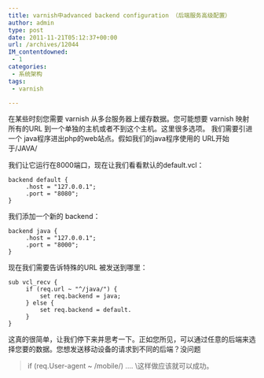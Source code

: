 ```yaml
---
title: varnish中advanced backend configuration （后端服务高级配置）
author: admin
type: post
date: 2011-11-21T05:12:37+00:00
url: /archives/12044
IM_contentdowned:
 - 1
categories:
 - 系统架构
tags:
 - varnish

---
```

在某些时刻您需要 varnish 从多台服务器上缓存数据。您可能想要 varnish 映射所有的URL 到一个单独的主机或者不到这个主机。这里很多选项。
我们需要引进一个 java程序进出php的web站点。假如我们的java程序使用的 URL开始于/JAVA/

我们让它运行在8000端口，现在让我们看看默认的default.vcl：

```
backend default {
     .host = "127.0.0.1";
     .port = "8080";
}
```

我们添加一个新的 backend：

```
backend java {
     .host = "127.0.0.1";
     .port = "8000";
}
```

现在我们需要告诉特殊的URL 被发送到哪里：

```
sub vcl_recv {
     if (req.url ~ "^/java/") {
         set req.backend = java;
     } else {
         set req.backend = default.
     }
}
```

这真的很简单，让我们停下来并思考一下。正如您所见，可以通过任意的后端来选择您要的数据。您想发送移动设备的请求到不同的后端？没问题

> if (req.User-agent ~ /mobile/) …. \\这样做应该就可以成功。